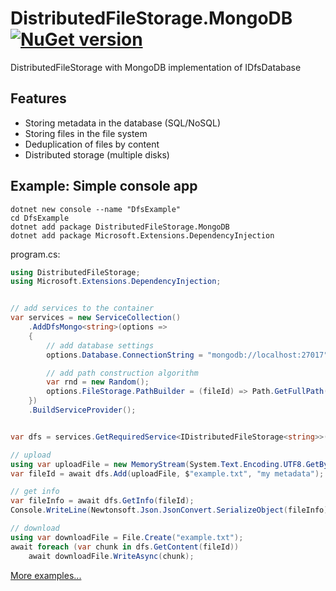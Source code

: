 # DistributedFileStorage.MongoDB [![NuGet version](https://badge.fury.io/nu/DistributedFileStorage.MongoDB.svg)](http://badge.fury.io/nu/DistributedFileStorage.MongoDB)
DistributedFileStorage with MongoDB implementation of IDfsDatabase


## Features
* Storing metadata in the database (SQL/NoSQL)
* Storing files in the file system
* Deduplication of files by content
* Distributed storage (multiple disks)



## Example: Simple console app
```
dotnet new console --name "DfsExample"
cd DfsExample
dotnet add package DistributedFileStorage.MongoDB
dotnet add package Microsoft.Extensions.DependencyInjection
```

program.cs:
```C#
using DistributedFileStorage;
using Microsoft.Extensions.DependencyInjection;


// add services to the container
var services = new ServiceCollection()
    .AddDfsMongo<string>(options =>
    {
        // add database settings 
        options.Database.ConnectionString = "mongodb://localhost:27017";

        // add path construction algorithm 
        var rnd = new Random();
        options.FileStorage.PathBuilder = (fileId) => Path.GetFullPath($@"_dfs\fake_disk_{rnd.Next(1, 3)}\{DateTime.Now:yyyy\\MM\\dd}\{fileId}");
    })
    .BuildServiceProvider();


var dfs = services.GetRequiredService<IDistributedFileStorage<string>>();

// upload
using var uploadFile = new MemoryStream(System.Text.Encoding.UTF8.GetBytes("test text"));
var fileId = await dfs.Add(uploadFile, $"example.txt", "my metadata");

// get info
var fileInfo = await dfs.GetInfo(fileId);
Console.WriteLine(Newtonsoft.Json.JsonConvert.SerializeObject(fileInfo));

// download 
using var downloadFile = File.Create("example.txt");
await foreach (var chunk in dfs.GetContent(fileId))
    await downloadFile.WriteAsync(chunk);
```


[More examples...](https://github.com/mustaddon/DistributedFileStorage/tree/main/Examples/)
